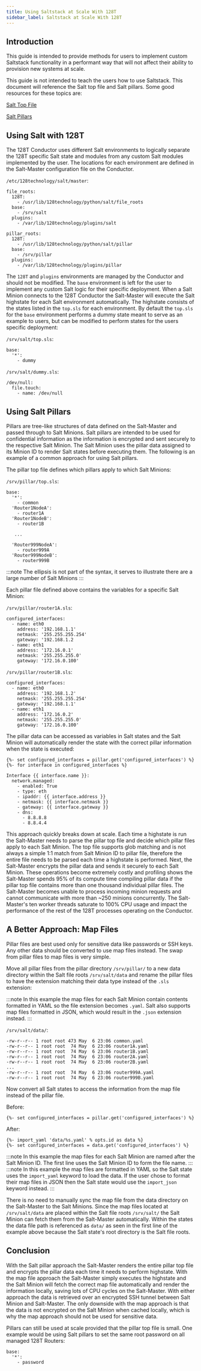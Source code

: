 ```yaml
---
title: Using Saltstack at Scale With 128T
sidebar_label: Saltstack at Scale With 128T
---
```


## Introduction

This guide is intended to provide methods for users to implement custom Saltstack functionality in a performant way that will not affect their ability to provision new systems at scale.

This guide is not intended to teach the users how to use Saltstack. This document will reference the Salt top file and Salt pillars. Some good resources for these topics are:

[Salt Top File](https://docs.saltstack.com/en/latest/ref/states/top.html)

[Salt Pillars](https://docs.saltstack.com/en/latest/topics/tutorials/pillar.html)

## Using Salt with 128T

The 128T Conductor uses different Salt environments to logically separate the 128T specific Salt state and modules from any custom Salt modules implemented by the user. The locations for each environment are defined in the Salt-Master configuration file on the Conductor.

`/etc/128technology/salt/master`:
```
file_roots:
  128T:
    - /usr/lib/128technology/python/salt/file_roots
  base:
    - /srv/salt
  plugins:
    - /var/lib/128technology/plugins/salt

pillar_roots:
  128T:
    - /usr/lib/128technology/python/salt/pillar
  base:
    - /srv/pillar
  plugins:
    - /var/lib/128technology/plugins/pillar
```


The `128T` and `plugins` environments are managed by the Conductor and should not be modified. The `base` environment is left for the user to implement any custom Salt logic for their specific deployment. When a Salt Minion connects to the 128T Conductor the Salt-Master will execute the Salt highstate for each Salt environment automatically. The highstate consists of the states listed in the `top.sls` for each environment. By default the `top.sls` for the `base` environment performs a dummy state meant to serve as an example to users, but can be modified to perform states for the users specific deployment:

`/srv/salt/top.sls`:
```
base:
  '*':
    - dummy
```

`/srv/salt/dummy.sls`:
```
/dev/null:
  file.touch:
    - name: /dev/null
```

## Using Salt Pillars

Pillars are tree-like structures of data defined on the Salt-Master and passed through to Salt Minions. Salt pillars are intended to be used for confidential information as the information is encrypted and sent securely to the respective Salt Minion. The Salt Minion uses the pillar data assigned to its Minion ID to render Salt states before executing them. The following is an example of a common approach for using Salt pillars.

The pillar top file defines which pillars apply to which Salt Minions:

`/srv/pillar/top.sls`:
```
base:
  '*':
    - common
  'Router1NodeA':
    - router1A
  'Router1NodeB':
    - router1B

   ...

  'Router999NodeA':
    - router999A
  'Router999NodeB':
    - router999B
```
:::note
The ellipsis is not part of the syntax, it serves to illustrate there are a large number of Salt Minions
:::

Each pillar file defined above contains the variables for a specific Salt Minion:

`/srv/pillar/router1A.sls`:
```
configured_interfaces:
  - name: eth0
    address: '192.168.1.1'
    netmask: '255.255.255.254'
    gateway: '192.168.1.2
  - name: eth1
    address: '172.16.0.1'
    netmask: '255.255.255.0'
    gateway: '172.16.0.100'

```

`/srv/pillar/router1B.sls`:
```
configured_interfaces:
  - name: eth0
    address: '192.168.1.2'
    netmask: '255.255.255.254'
    gateway: '192.168.1.1'
  - name: eth1
    address: '172.16.0.2'
    netmask: '255.255.255.0'
    gateway: '172.16.0.100'
```

The pillar data can be accessed as variables in Salt states and the Salt Minion will automatically render the state with the correct pillar information when the state is executed:
```
{%- set configured_interfaces = pillar.get('configured_interfaces') %}
{%- for interface in configured_interfaces %}

Interface {{ interface.name }}:
  network.managed:
    - enabled: True
    - type: eth
    - ipaddr: {{ interface.address }}
    - netmask: {{ interface.netmask }}
    - gateway: {{ interface.gateway }}
    - dns:
      - 8.8.8.8
      - 8.8.4.4
```

This approach quickly breaks down at scale. Each time a highstate is run the Salt-Master needs to parse the pillar top file and decide which pillar files apply to each Salt Minion. The top file supports glob matching and is not always a simple 1:1 match from Salt Minion ID to pillar file, therefore the entire file needs to be parsed each time a highstate is performed. Next, the Salt-Master encrypts the pillar data and sends it securely to each Salt Minion. These operations become extremely costly and profiling shows the Salt-Master spends 95% of its compute time compiling pillar data if the pillar top file contains more than one thousand individual pillar files. The Salt-Master becomes unable to process incoming minion requests and cannot communicate with more than ~250 minions concurrently. The Salt-Master's ten worker threads saturate to 100% CPU usage and impact the performance of the rest of the 128T processes operating on the Conductor.

## A Better Approach: Map Files

Pillar files are best used only for sensitive data like passwords or SSH keys. Any other data should be converted to use map files instead. The swap from pillar files to map files is very simple.

Move all pillar files from the pillar directory `/srv/pillar/` to a new data directory within the Salt file roots `/srv/salt/data` and rename the pillar files to have the extension matching their data type instead of the `.sls` extension:

:::note
In this example the map files for each Salt Minion contain contents formatted in YAML so the file extension becomes `.yaml`. Salt also supports map files formatted in JSON, which would result in the `.json` extension instead.
:::

`/srv/salt/data/`:
```
-rw-r--r-- 1 root root 473 May  6 23:06 common.yaml
-rw-r--r-- 1 root root  74 May  6 23:06 router1A.yaml
-rw-r--r-- 1 root root  74 May  6 23:06 router1B.yaml
-rw-r--r-- 1 root root  74 May  6 23:06 router2A.yaml
-rw-r--r-- 1 root root  74 May  6 23:06 router2B.yaml
...
-rw-r--r-- 1 root root  74 May  6 23:06 router999A.yaml
-rw-r--r-- 1 root root  74 May  6 23:06 router999B.yaml
```

Now convert all Salt states to access the information from the map file instead of the pillar file.

Before:
```
{%- set configured_interfaces = pillar.get('configured_interfaces') %}
```

After:
```
{%- import_yaml 'data/%s.yaml' % opts.id as data %}
{%- set configured_interfaces = data.get('configured_interfaces') %}
```
:::note
In this example the map files for each Salt Minion are named after the Salt Minion ID. The first line uses the Salt Minion ID to form the file name.
:::
:::note
In this example the map files are formatted in YAML so the Salt state uses the `import_yaml` keyword to load the data. If the user chose to format their map files in JSON then the Salt state would use the `import_json` keyword instead.
:::

There is no need to manually sync the map file from the data directory on the Salt-Master to the Salt Minions. Since the map files located at `/srv/salt/data` are placed within the Salt file roots `/srv/salt/` the Salt Minion can fetch them from the Salt-Master automatically. Within the states the data file path is referenced as `data/` as seen in the first line of the example above because the Salt state's root directory is the Salt file roots.


## Conclusion

With the Salt pillar approach the Salt-Master renders the entire pillar top file and encrypts the pillar data each time it needs to perform highstate. With the map file approach the Salt-Master simply executes the highstate and the Salt Minion will fetch the correct map file automatically and render the information locally, saving lots of CPU cycles on the Salt-Master. With either approach the data is retrieved over an encrypted SSH tunnel between Salt Minion and Salt-Master. The only downside with the map approach is that the data is not encrypted on the Salt Minion when cached locally, which is why the map approach should not be used for sensitive data.

Pillars can still be used at scale provided that the pillar top file is small. One example would be using Salt pillars to set the same root password on all managed 128T Routers:
```
base:
  '*':
    - password
```